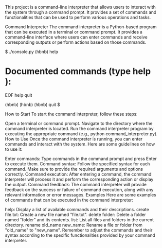 This project is a command-line interpreter that allows users to interact with the system through a command prompt. It provides a set of commands and functionalities that can be used to perform various operations and tasks.

Command Interpreter
The command interpreter is a Python-based program that can be executed in a terminal or command prompt. It provides a command-line interface where users can enter commands and receive corresponding outputs or perform actions based on those commands.

$ ./console.py
(hbnb) help

Documented commands (type help <topic>):
========================================
EOF  help  quit

(hbnb) 
(hbnb) 
(hbnb) quit
$

How to Start
To start the command interpreter, follow these steps:

Open a terminal or command prompt.
Navigate to the directory where the command interpreter is located.
Run the command interpreter program by executing the appropriate command (e.g., python command_interpreter.py).
How to Use
Once the command interpreter is running, you can enter commands and interact with the system. Here are some guidelines on how to use it:

Enter commands: Type commands in the command prompt and press Enter to execute them.
Command syntax: Follow the specified syntax for each command. Make sure to provide the required arguments and options correctly.
Command execution: After entering a command, the command interpreter will process it and perform the corresponding action or display the output.
Command feedback: The command interpreter will provide feedback on the success or failure of command execution, along with any relevant information or error messages.
Examples
Here are some examples of commands that can be executed in the command interpreter:

help: Display a list of available commands and their descriptions.
create file.txt: Create a new file named "file.txt".
delete folder: Delete a folder named "folder" and its contents.
list: List all files and folders in the current directory.
rename old_name new_name: Rename a file or folder from "old_name" to "new_name".
Remember to adjust the commands and their syntax according to the specific functionalities provided by your command interpreter.
